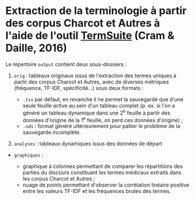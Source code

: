 # Extraction de la terminologie à partir des corpus Charcot et Autres à l'aide de l'outil [TermSuite](https://termsuite.github.io/) (Cram & Daille, 2016)

Le répertoire `output` contient deux sous-dossiers :

1. `orig` : tableaux originaux issus de l'extraction des termes uniques à partir des corpus Charcot et Autres, avec de diverses métriques (fréquence, TF-IDF, spécificité...) sous deux formats : 

	* `.tsv` par défaut, en revanche il ne permet la sauvegarde que d'une seule feuille active au sein d'un tableau complet (p. ex. si l'on a généré un tableau dynamique dans une 2<sup>e</sup> feuille à partir des données d'origine de la 1<sup>e</sup> feuille, on perd ces données d'origine) ;
	*  `.ods` : format généré ultérieurement pour pallier le problème de la sauvegarde incomplète.

2. `analyses` : tableaux dynamiques issus des données de départ

* `graphiques` :

	* graphique à colonnes permettant de comparer les répartitions des parties du discours constituant les termes médicaux extraits dans les corpus Charcot et Autres ;
	* nuage de points permettant d'observer la corrélation linéaire positive entre les valeurs TF-IDF et les fréquences brutes des termes.


